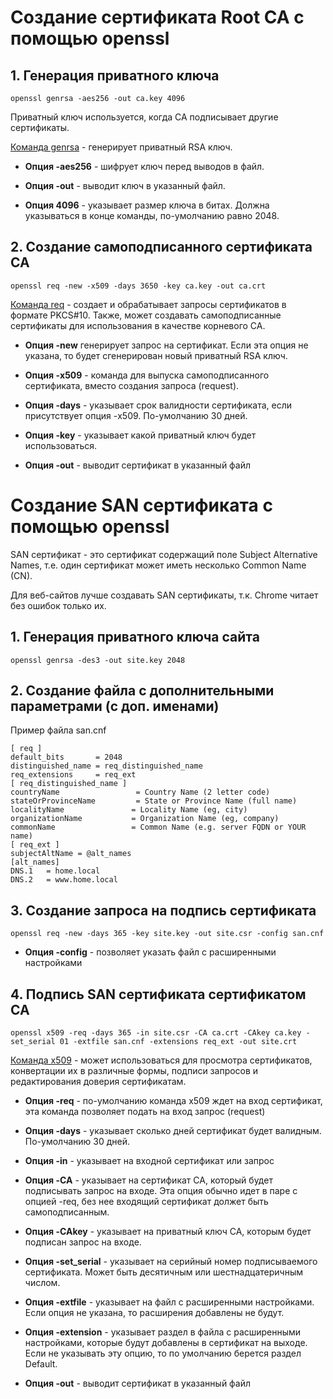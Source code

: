 # Создание сертификата Root CA с помощью openssl

## 1. Генерация приватного ключа
```
openssl genrsa -aes256 -out ca.key 4096
```
Приватный ключ используется, когда CA подписывает другие сертификаты.

[Команда genrsa](https://www.openssl.org/docs/manmaster/man1/genrsa.html) - генерирует приватный RSA ключ.

- **Опция -aes256** - шифрует ключ перед выводов в файл.

- **Опция -out** - выводит ключ в указанный файл.

- **Опция 4096** - указывает размер ключа в битах. Должна указываться в конце команды, по-умолчанию равно 2048.

## 2. Создание самоподписанного сертификата CA
```
openssl req -new -x509 -days 3650 -key ca.key -out ca.crt
```

[Команда req](https://www.openssl.org/docs/manmaster/man1/req.html) - создает и обрабатывает запросы сертификатов в формате PKCS#10. Также, может создавать самоподписанные сертификаты для использования в качестве корневого CA.

- **Опция -new** генерирует запрос на сертификат. Если эта опция не указана, то будет сгенерирован новый приватный RSA ключ.

- **Опция -x509** - команда для выпуска самоподписанного сертификата, вместо создания запроса (request). 

- **Опция -days** - указывает срок валидности сертификата, если присутствует опция -x509. По-умолчанию 30 дней.

- **Опция -key** - указывает какой приватный ключ будет использоваться.

- **Опция -out** - выводит сертификат в указанный файл

# Создание SAN сертификата с помощью openssl

SAN сертификат - это сертификат содержащий поле Subject Alternative Names, т.е. один сертификат может иметь несколько Common Name (CN).

Для веб-сайтов лучше создавать SAN сертификаты, т.к. Chrome читает без ошибок только их.

## 1. Генерация приватного ключа сайта
```
openssl genrsa -des3 -out site.key 2048
```

## 2. Создание файла с дополнительными параметрами (с доп. именами)

Пример файла san.cnf
```
[ req ]
default_bits       = 2048
distinguished_name = req_distinguished_name
req_extensions     = req_ext
[ req_distinguished_name ]
countryName                 = Country Name (2 letter code)
stateOrProvinceName         = State or Province Name (full name)
localityName               = Locality Name (eg, city)
organizationName           = Organization Name (eg, company)
commonName                 = Common Name (e.g. server FQDN or YOUR name)
[ req_ext ]
subjectAltName = @alt_names
[alt_names]
DNS.1   = home.local
DNS.2   = www.home.local
```
## 3. Создание запроса на подпись сертификата
```
openssl req -new -days 365 -key site.key -out site.csr -config san.cnf
```

- **Опция -config** - позволяет указать файл с расширенными настройками

## 4. Подпись SAN сертификата сертификатом CA
```
openssl x509 -req -days 365 -in site.csr -CA ca.crt -CAkey ca.key -set_serial 01 -extfile san.cnf -extensions req_ext -out site.crt
```

[Команда x509](https://www.openssl.org/docs/manmaster/man1/x509.html) - может использоваться для просмотра сертификатов, конвертации их в различные формы, подписи запросов и редактирования доверия сертификатам.

- **Опция -req** - по-умолчанию команда x509 ждет на вход сертификат, эта команда позволяет подать на вход запрос (request)

- **Опция -days** - указывает сколько дней сертификат будет валидным. По-умолчанию 30 дней.

- **Опция -in** - указывает на входной сертификат или запрос

- **Опция -CA** - указывает на сертификат CA, который будет подписывать запрос на входе. Эта опция обычно идет в паре с опцией -req, без нее входящий сертификат должет быть самоподписанным.

- **Опция -CAkey** - указывает на приватный ключ CA, которым будет подписан запрос на входе.

- **Опция -set_serial** - указывает на серийный номер подписываемого сертификата. Может быть десятичным или шестнадцатеричным числом.

- **Опция -extfile** - указывает на файл с расширенными настройками. Если опция не указана, то расширения добавлены не будут.

- **Опция -extension** - указывает раздел в файла с расширенными настройками, которые будут добавлены в сертификат на выходе. Если не указывать эту опцию, то по умолчанию берется раздел Default.

- **Опция -out** - выводит сертификат в указанный файл